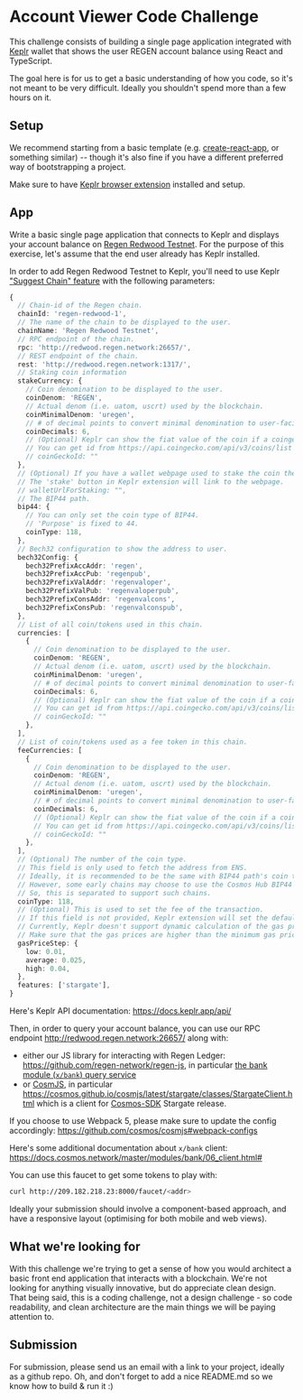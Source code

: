 # Account Viewer Code Challenge

This challenge consists of building a single page application integrated with [Keplr](https://wallet.keplr.app/) wallet that shows the user REGEN account balance using React and 
TypeScript.

The goal here is for us to get a basic understanding of how you code, so it's not meant to be very difficult. Ideally you shouldn't spend more than a few hours on it.

## Setup 

We recommend starting from a basic template (e.g. [create-react-app](https://reactjs.org/docs/create-a-new-react-app.html), or something similar) -- though it's also fine if you have a different preferred way of bootstrapping a project.

Make sure to have [Keplr browser extension](https://chrome.google.com/webstore/detail/keplr/dmkamcknogkgcdfhhbddcghachkejeap?hl=en) installed and setup.

## App

Write a basic single page application that connects to Keplr and displays your account balance on [Regen Redwood Testnet](https://docs.regen.network/ledger/get-started/live-networks.html#redwood-testnet). For the purpose of this exercise, let's assume that the end user already has Keplr installed.

In order to add Regen Redwood Testnet to Keplr, you'll need to use Keplr ["Suggest Chain" feature](https://docs.keplr.app/api/suggest-chain.html) with the following parameters: 
```ts
{
  // Chain-id of the Regen chain.
  chainId: 'regen-redwood-1',
  // The name of the chain to be displayed to the user.
  chainName: 'Regen Redwood Testnet',
  // RPC endpoint of the chain.
  rpc: 'http://redwood.regen.network:26657/',
  // REST endpoint of the chain.
  rest: 'http://redwood.regen.network:1317/',
  // Staking coin information
  stakeCurrency: {
    // Coin denomination to be displayed to the user.
    coinDenom: 'REGEN',
    // Actual denom (i.e. uatom, uscrt) used by the blockchain.
    coinMinimalDenom: 'uregen',
    // # of decimal points to convert minimal denomination to user-facing denomination.
    coinDecimals: 6,
    // (Optional) Keplr can show the fiat value of the coin if a coingecko id is provided.
    // You can get id from https://api.coingecko.com/api/v3/coins/list if it is listed.
    // coinGeckoId: ""
  },
  // (Optional) If you have a wallet webpage used to stake the coin then provide the url to the website in `walletUrlForStaking`.
  // The 'stake' button in Keplr extension will link to the webpage.
  // walletUrlForStaking: "",
  // The BIP44 path.
  bip44: {
    // You can only set the coin type of BIP44.
    // 'Purpose' is fixed to 44.
    coinType: 118,
  },
  // Bech32 configuration to show the address to user.
  bech32Config: {
    bech32PrefixAccAddr: 'regen',
    bech32PrefixAccPub: 'regenpub',
    bech32PrefixValAddr: 'regenvaloper',
    bech32PrefixValPub: 'regenvaloperpub',
    bech32PrefixConsAddr: 'regenvalcons',
    bech32PrefixConsPub: 'regenvalconspub',
  },
  // List of all coin/tokens used in this chain.
  currencies: [
    {
      // Coin denomination to be displayed to the user.
      coinDenom: 'REGEN',
      // Actual denom (i.e. uatom, uscrt) used by the blockchain.
      coinMinimalDenom: 'uregen',
      // # of decimal points to convert minimal denomination to user-facing denomination.
      coinDecimals: 6,
      // (Optional) Keplr can show the fiat value of the coin if a coingecko id is provided.
      // You can get id from https://api.coingecko.com/api/v3/coins/list if it is listed.
      // coinGeckoId: ""
    },
  ],
  // List of coin/tokens used as a fee token in this chain.
  feeCurrencies: [
    {
      // Coin denomination to be displayed to the user.
      coinDenom: 'REGEN',
      // Actual denom (i.e. uatom, uscrt) used by the blockchain.
      coinMinimalDenom: 'uregen',
      // # of decimal points to convert minimal denomination to user-facing denomination.
      coinDecimals: 6,
      // (Optional) Keplr can show the fiat value of the coin if a coingecko id is provided.
      // You can get id from https://api.coingecko.com/api/v3/coins/list if it is listed.
      // coinGeckoId: ""
    },
  ],
  // (Optional) The number of the coin type.
  // This field is only used to fetch the address from ENS.
  // Ideally, it is recommended to be the same with BIP44 path's coin type.
  // However, some early chains may choose to use the Cosmos Hub BIP44 path of '118'.
  // So, this is separated to support such chains.
  coinType: 118,
  // (Optional) This is used to set the fee of the transaction.
  // If this field is not provided, Keplr extension will set the default gas price as (low: 0.01, average: 0.025, high: 0.04).
  // Currently, Keplr doesn't support dynamic calculation of the gas prices based on on-chain data.
  // Make sure that the gas prices are higher than the minimum gas prices accepted by chain validators and RPC/REST endpoint.
  gasPriceStep: {
    low: 0.01,
    average: 0.025,
    high: 0.04,
  },
  features: ['stargate'],
}
```

Here's Keplr API documentation: https://docs.keplr.app/api/

Then, in order to query your account balance, you can use our RPC endpoint http://redwood.regen.network:26657/ along with:
- either our JS library for interacting with Regen Ledger: https://github.com/regen-network/regen-js, in particular [the bank module (`x/bank`) query service](https://github.com/regen-network/regen-js/blob/main/packages/api/proto/cosmos/bank/v1beta1/query.proto)
- or [CosmJS](https://github.com/cosmos/cosmjs), in particular https://cosmos.github.io/cosmjs/latest/stargate/classes/StargateClient.html which is a client for [Cosmos-SDK](https://github.com/cosmos/cosmos-sdk) Stargate release.

If you choose to use Webpack 5, please make sure to update the config accordingly: https://github.com/cosmos/cosmjs#webpack-configs

Here's some additional documentation about `x/bank` client: https://docs.cosmos.network/master/modules/bank/06_client.html#

You can use this faucet to get some tokens to play with: 
```sh
curl http://209.182.218.23:8000/faucet/<addr>
```

Ideally your submission should involve a component-based approach, and have a responsive layout (optimising for both mobile and web views).

## What we're looking for

With this challenge we're trying to get a sense of how you would architect a basic front end application that interacts with a blockchain. We're not looking for anything visually innovative, but do appreciate clean design. That being said, this is a coding challenge, not a design challenge - so code readability, and clean architecture are the main things we will be paying attention to.

## Submission

For submission, please send us an email with a link to your project, ideally as a github repo. Oh, and don't forget to add a nice README.md so we know how to build & run it :)
